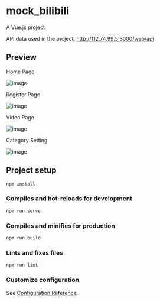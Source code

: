 # mock_bilibili
A Vue.js project

API data used in the project: http://112.74.99.5:3000/web/api

## Preview
Home Page

![image](https://github.com/Aibono1/mock-bilibili/raw/master/pics/pic0.PNG)

Register Page

![image](https://github.com/Aibono1/mock-bilibili/raw/master/pics/pic1.PNG)

Video Page

![image](https://github.com/Aibono1/mock-bilibili/raw/master/pics/pic2.PNG)

Category Setting

![image](https://github.com/Aibono1/mock-bilibili/raw/master/pics/pic3.PNG)


## Project setup
```
npm install
```

### Compiles and hot-reloads for development
```
npm run serve
```

### Compiles and minifies for production
```
npm run build
```

### Lints and fixes files
```
npm run lint
```

### Customize configuration
See [Configuration Reference](https://cli.vuejs.org/config/).
